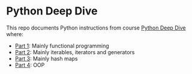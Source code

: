 # Python Deep Dive

This repo documents Python instructions from course [Python Deep Dive](https://github.com/fbaptiste/python-deepdive#python-deep-dive) where:

 * [Part 1](./Part1): Mainly functional programming
 * [Part 2](./Part2): Mainly iterables, iterators and generators
 * [Part 3](./Part3): Mainly hash maps
 * [Part 4](./Part4): OOP
